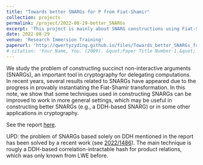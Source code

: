 ```yaml
---
title: "Towards better SNARGs for P from Fiat-Shamir"
collection: projects
permalink: /project/2022-08-29-better_SNARGs
excerpt: 'This project is mainly about SNARG constructions using Fiat-Shamir in recent years. We make some attempts to generalize some techniques used in the constructions.'
date: 2022-08-29
venue: 'Research Immersion Training'
paperurl: 'http://qwertyzyding.github.io/files/Towards_better_SNARGs_for_P_from_Fiat-Shamir.pdf'
# citation: 'Your Name, You. (2009). &quot;Paper Title Number 1.&quot; <i>Journal 1</i>. 1(1).'
---
```


We study the problem of constructing succinct non-interactive arguments (SNARGs), an important tool in cryptography for delegating computations. In recent years, several results related to SNARGs have appeared due to the progress in provably instantiating the Fiat-Shamir transformation. In this note, we show that some techniques used in constructing SNARGs can be improved to work in more general settings, which may be useful in constructing better SNARGs (e.g., a DDH-based SNARG) or in some other applications in cryptography.

See the report [here](http://qwertyzyding.github.io/files/Towards_better_SNARGs_for_P_from_Fiat-Shamir.pdf).

UPD: the problem of SNARGs based solely on DDH mentioned in the report has been solved by a recent work (see [2022/1486](https://eprint.iacr.org/2022/1486)). The main technique is rougly a DDH-based correlation-intractable hash for product relations, which was only known from LWE before.